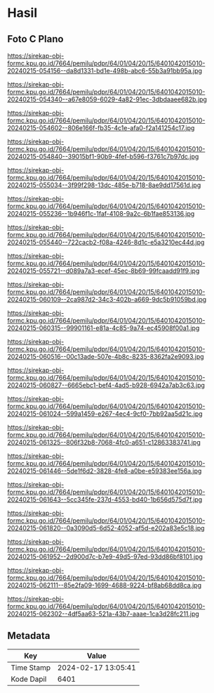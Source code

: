 # Hasil

## Foto C Plano

https://sirekap-obj-formc.kpu.go.id/7664/pemilu/pdpr/64/01/04/20/15/6401042015010-20240215-054156--da8d1331-bd1e-498b-abc6-55b3a91bb95a.jpg

https://sirekap-obj-formc.kpu.go.id/7664/pemilu/pdpr/64/01/04/20/15/6401042015010-20240215-054340--a67e8059-6029-4a82-91ec-3dbdaaee682b.jpg

https://sirekap-obj-formc.kpu.go.id/7664/pemilu/pdpr/64/01/04/20/15/6401042015010-20240215-054602--806e166f-fb35-4c1e-afa0-f2a141254c17.jpg

https://sirekap-obj-formc.kpu.go.id/7664/pemilu/pdpr/64/01/04/20/15/6401042015010-20240215-054840--39015bf1-90b9-4fef-b596-f3761c7b97dc.jpg

https://sirekap-obj-formc.kpu.go.id/7664/pemilu/pdpr/64/01/04/20/15/6401042015010-20240215-055034--3f99f298-13dc-485e-b718-8ae9dd17561d.jpg

https://sirekap-obj-formc.kpu.go.id/7664/pemilu/pdpr/64/01/04/20/15/6401042015010-20240215-055236--1b946f1c-1faf-4108-9a2c-6b1fae853136.jpg

https://sirekap-obj-formc.kpu.go.id/7664/pemilu/pdpr/64/01/04/20/15/6401042015010-20240215-055440--722cacb2-f08a-4246-8d1c-e5a3210ec44d.jpg

https://sirekap-obj-formc.kpu.go.id/7664/pemilu/pdpr/64/01/04/20/15/6401042015010-20240215-055721--d089a7a3-ecef-45ec-8b69-99fcaadd91f9.jpg

https://sirekap-obj-formc.kpu.go.id/7664/pemilu/pdpr/64/01/04/20/15/6401042015010-20240215-060109--2ca987d2-34c3-402b-a669-9dc5b91059bd.jpg

https://sirekap-obj-formc.kpu.go.id/7664/pemilu/pdpr/64/01/04/20/15/6401042015010-20240215-060315--99901161-e81a-4c85-9a74-ec45908f00a1.jpg

https://sirekap-obj-formc.kpu.go.id/7664/pemilu/pdpr/64/01/04/20/15/6401042015010-20240215-060516--00c13ade-507e-4b8c-8235-8362fa2e9093.jpg

https://sirekap-obj-formc.kpu.go.id/7664/pemilu/pdpr/64/01/04/20/15/6401042015010-20240215-060827--6665ebc1-bef4-4ad5-b928-6942a7ab3c63.jpg

https://sirekap-obj-formc.kpu.go.id/7664/pemilu/pdpr/64/01/04/20/15/6401042015010-20240215-061024--599a1459-e267-4ec4-9cf0-7bb92aa5d21c.jpg

https://sirekap-obj-formc.kpu.go.id/7664/pemilu/pdpr/64/01/04/20/15/6401042015010-20240215-061325--806f32b8-7068-4fc0-a651-c12863383741.jpg

https://sirekap-obj-formc.kpu.go.id/7664/pemilu/pdpr/64/01/04/20/15/6401042015010-20240215-061446--5de1f6d2-3828-4fe8-a0be-e59383ee156a.jpg

https://sirekap-obj-formc.kpu.go.id/7664/pemilu/pdpr/64/01/04/20/15/6401042015010-20240215-061643--5cc345fe-237d-4553-bd40-1b656d575d7f.jpg

https://sirekap-obj-formc.kpu.go.id/7664/pemilu/pdpr/64/01/04/20/15/6401042015010-20240215-061820--0a3090d5-6d52-4052-af5d-e202a83e5c18.jpg

https://sirekap-obj-formc.kpu.go.id/7664/pemilu/pdpr/64/01/04/20/15/6401042015010-20240215-061952--2d900d7c-b7e9-49d5-97ed-93dd86bf8101.jpg

https://sirekap-obj-formc.kpu.go.id/7664/pemilu/pdpr/64/01/04/20/15/6401042015010-20240215-062111--85e2fa09-1699-4688-9224-bf8ab68dd8ca.jpg

https://sirekap-obj-formc.kpu.go.id/7664/pemilu/pdpr/64/01/04/20/15/6401042015010-20240215-062302--4df5aa63-521a-43b7-aaae-1ca3d28fc211.jpg


## Metadata

| Key        | Value               |
| ---------- | ------------------- |
| Time Stamp | 2024-02-17 13:05:41 |
| Kode Dapil | 6401                |



